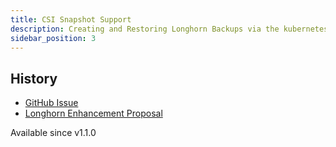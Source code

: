 ```yaml
---
title: CSI Snapshot Support
description: Creating and Restoring Longhorn Backups via the kubernetes CSI snapshot mechanism
sidebar_position: 3
---
```


<head>
  <link rel="canonical" href="https://main--longhornio-docusaurus.netlify.app/snapshots-and-backups/csi-snapshot-support/index"/>
</head>

## History
- [GitHub Issue](https://github.com/longhorn/longhorn/issues/304)
- [Longhorn Enhancement Proposal](https://github.com/longhorn/longhorn/blob/master/enhancements/20200904-csi-snapshot-support.md)

Available since v1.1.0
